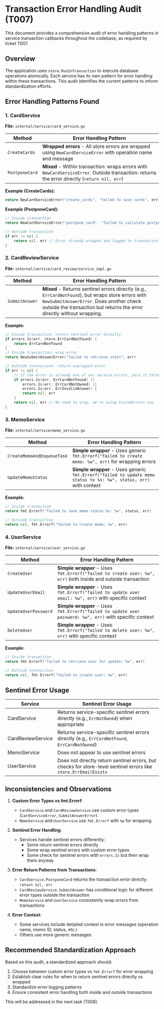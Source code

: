 # Transaction Error Handling Audit (T007)

This document provides a comprehensive audit of error handling patterns in service transaction callbacks throughout the codebase, as required by ticket T007.

## Overview

The application uses `store.RunInTransaction` to execute database operations atomically. Each service has its own pattern for error handling within these transactions. This audit identifies the current patterns to inform standardization efforts.

## Error Handling Patterns Found

### 1. CardService

**File:** `internal/service/card_service.go`

| Method | Error Handling Pattern |
|--------|------------------------|
| `CreateCards` | **Wrapped errors** - All store errors are wrapped using `NewCardServiceError` with operation name and message |
| `PostponeCard` | **Mixed** - Within transaction: wraps errors with `NewCardServiceError`. Outside transaction: returns the error directly (`return nil, err`) |

**Example (CreateCards):**
```go
return NewCardServiceError("create_cards", "failed to save cards", err)
```

**Example (PostponeCard):**
```go
// Inside transaction
return NewCardServiceError("postpone_card", "failed to calculate postponed review", err)

// Outside transaction
if err != nil {
    return nil, err // Error already wrapped and logged in transaction
}
```

### 2. CardReviewService

**File:** `internal/service/card_review/service_impl.go`

| Method | Error Handling Pattern |
|--------|------------------------|
| `SubmitAnswer` | **Mixed** - Returns sentinel errors directly (e.g., `ErrCardNotFound`), but wraps store errors with `NewSubmitAnswerError`. Does another check outside the transaction but returns the error directly without wrapping. |

**Example:**
```go
// Inside transaction: return sentinel error directly
if errors.Is(err, store.ErrCardNotFound) {
    return ErrCardNotFound
}
// Inside transaction: wrap error
return NewSubmitAnswerError("failed to retrieve stats", err)

// Outside transaction: return unwrapped error
if err != nil {
    // If the error is already one of our service errors, pass it through
    if errors.Is(err, ErrCardNotFound) ||
        errors.Is(err, ErrCardNotOwned) ||
        errors.Is(err, ErrInvalidAnswer) {
        return nil, err
    }
    return nil, err // No need to wrap, we're using CustomErrors now
}
```

### 3. MemoService

**File:** `internal/service/memo_service.go`

| Method | Error Handling Pattern |
|--------|------------------------|
| `CreateMemoAndEnqueueTask` | **Simple wrapper** - Uses generic `fmt.Errorf("failed to create memo: %w", err)` for wrapping errors |
| `UpdateMemoStatus` | **Simple wrapper** - Uses generic `fmt.Errorf("failed to update memo status to %s: %w", status, err)` with context |

**Example:**
```go
// Inside transaction
return fmt.Errorf("failed to save memo status %s: %w", status, err)

// Outside transaction
return nil, fmt.Errorf("failed to create memo: %w", err)
```

### 4. UserService

**File:** `internal/service/user_service.go`

| Method | Error Handling Pattern |
|--------|------------------------|
| `CreateUser` | **Simple wrapper** - Uses `fmt.Errorf("failed to create user: %w", err)` both inside and outside transaction |
| `UpdateUserEmail` | **Simple wrapper** - Uses `fmt.Errorf("failed to update user email: %w", err)` with specific context |
| `UpdateUserPassword` | **Simple wrapper** - Uses `fmt.Errorf("failed to update user password: %w", err)` with specific context |
| `DeleteUser` | **Simple wrapper** - Uses `fmt.Errorf("failed to delete user: %w", err)` with specific context |

**Example:**
```go
// Inside transaction
return fmt.Errorf("failed to retrieve user for update: %w", err)

// Outside transaction
return nil, fmt.Errorf("failed to create user: %w", err)
```

## Sentinel Error Usage

| Service | Sentinel Error Usage |
|---------|----------------------|
| CardService | Returns service-specific sentinel errors directly (e.g., `ErrNotOwned`) when appropriate |
| CardReviewService | Returns service-specific sentinel errors directly (e.g., `ErrCardNotFound`, `ErrCardNotOwned`) |
| MemoService | Does not appear to use sentinel errors |
| UserService | Does not directly return sentinel errors, but checks for store-level sentinel errors like `store.ErrEmailExists` |

## Inconsistencies and Observations

1. **Custom Error Types vs fmt.Errorf**:
   - `CardService` and `CardReviewService` use custom error types (`CardServiceError`, `SubmitAnswerError`)
   - `MemoService` and `UserService` use `fmt.Errorf` with `%w` for wrapping

2. **Sentinel Error Handling**:
   - Services handle sentinel errors differently:
     - Some return sentinel errors directly
     - Some wrap sentinel errors with custom error types
     - Some check for sentinel errors with `errors.Is` but then wrap them anyway

3. **Error Return Patterns from Transactions**:
   - `CardService.PostponeCard` returns the transaction error directly: `return nil, err`
   - `CardReviewService.SubmitAnswer` has conditional logic for different error types outside the transaction
   - `MemoService` and `UserService` consistently wrap errors from transactions

4. **Error Context**:
   - Some services include detailed context in error messages (operation name, memo ID, status, etc.)
   - Others use more generic messages

## Recommended Standardization Approach

Based on this audit, a standardized approach should:

1. Choose between custom error types vs `fmt.Errorf` for error wrapping
2. Establish clear rules for when to return sentinel errors directly vs wrapped
3. Standardize error logging patterns
4. Ensure consistent error handling both inside and outside transactions

This will be addressed in the next task (T008).
